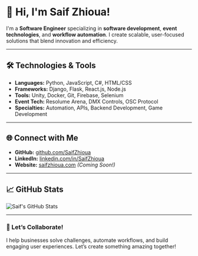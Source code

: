 # 👋 Hi, I'm Saif Zhioua!

I'm a **Software Engineer** specializing in **software development**, **event technologies**, and **workflow automation**. I create scalable, user-focused solutions that blend innovation and efficiency.

---

## 🛠️ Technologies & Tools

- **Languages:** Python, JavaScript, C#, HTML/CSS
- **Frameworks:** Django, Flask, React.js, Node.js
- **Tools:** Unity, Docker, Git, Firebase, Selenium
- **Event Tech:** Resolume Arena, DMX Controls, OSC Protocol
- **Specialties:** Automation, APIs, Backend Development, Game Development

---

## 🌐 Connect with Me

- **GitHub:** [github.com/SaifZhioua](https://github.com/sai4w)
- **LinkedIn:** [linkedin.com/in/SaifZhioua](https://tn.linkedin.com/in/saif-zhioua-604bb6227)
- **Website:** [saifzhioua.com](https://www.saifzhioua.com) *(Coming Soon!)*

---

## 📈 GitHub Stats

![Saif's GitHub Stats](https://github-readme-stats.vercel.app/api?username=sai4w&show_icons=true&theme=radical)

---

### 🚀 Let’s Collaborate!
I help businesses solve challenges, automate workflows, and build engaging user experiences. Let’s create something amazing together!
